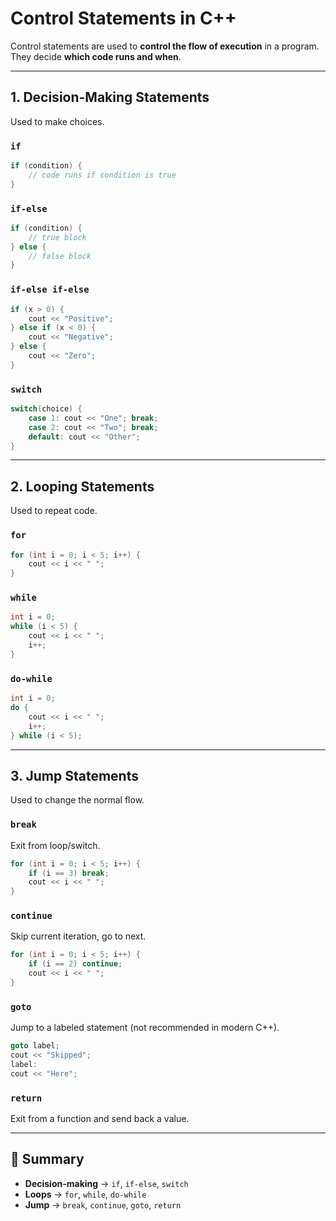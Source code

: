 
# Control Statements in C++

Control statements are used to **control the flow of execution** in a program.  
They decide **which code runs and when**.

---

## 1. Decision-Making Statements
Used to make choices.

### `if`
```cpp
if (condition) {
    // code runs if condition is true
}
```

### `if-else`
```cpp
if (condition) {
    // true block
} else {
    // false block
}
```

### `if-else if-else`
```cpp
if (x > 0) {
    cout << "Positive";
} else if (x < 0) {
    cout << "Negative";
} else {
    cout << "Zero";
}
```

### `switch`
```cpp
switch(choice) {
    case 1: cout << "One"; break;
    case 2: cout << "Two"; break;
    default: cout << "Other";
}
```

---

## 2. Looping Statements
Used to repeat code.

### `for`
```cpp
for (int i = 0; i < 5; i++) {
    cout << i << " ";
}
```

### `while`
```cpp
int i = 0;
while (i < 5) {
    cout << i << " ";
    i++;
}
```

### `do-while`
```cpp
int i = 0;
do {
    cout << i << " ";
    i++;
} while (i < 5);
```

---

## 3. Jump Statements
Used to change the normal flow.

### `break`
Exit from loop/switch.
```cpp
for (int i = 0; i < 5; i++) {
    if (i == 3) break;  
    cout << i << " ";
}
```

### `continue`
Skip current iteration, go to next.
```cpp
for (int i = 0; i < 5; i++) {
    if (i == 2) continue;
    cout << i << " ";
}
```

### `goto`
Jump to a labeled statement (not recommended in modern C++).
```cpp
goto label;
cout << "Skipped";
label:
cout << "Here";
```

### `return`
Exit from a function and send back a value.

---

## 📌 Summary
- **Decision-making** → `if`, `if-else`, `switch`  
- **Loops** → `for`, `while`, `do-while`  
- **Jump** → `break`, `continue`, `goto`, `return`  
